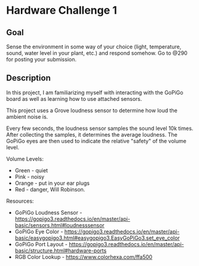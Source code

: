 # Hardware Challenge 1
## Goal
Sense the environment in some way of your choice (light, temperature, sound, water level in your plant, etc.) and respond somehow.  Go to @290 for posting your submission.

## Description
In this project, I am familiarizing myself with interacting with the GoPiGo board as well as learning how to use attached sensors.

This project uses a Grove loudness sensor to determine how loud the ambient noise is. 

Every few seconds, the loudness sensor samples the sound level 10k times. After collecting the samples, it determines the average loudness.  The GoPiGo eyes are then used to indicate the relative "safety" of the volume level.

Volume Levels:
- Green - quiet
- Pink - noisy
- Orange - put in your ear plugs
- Red - danger, Will Robinson.
 
Resources:
- GoPiGo Loudness Sensor - https://gopigo3.readthedocs.io/en/master/api-basic/sensors.html#loudnesssensor
- GoPiGo Eye Color - https://gopigo3.readthedocs.io/en/master/api-basic/easygopigo3.html#easygopigo3.EasyGoPiGo3.set_eye_color
- GoPiGo Port Layout - https://gopigo3.readthedocs.io/en/master/api-basic/structure.html#hardware-ports
- RGB Color Lookup - https://www.colorhexa.com/ffa500
